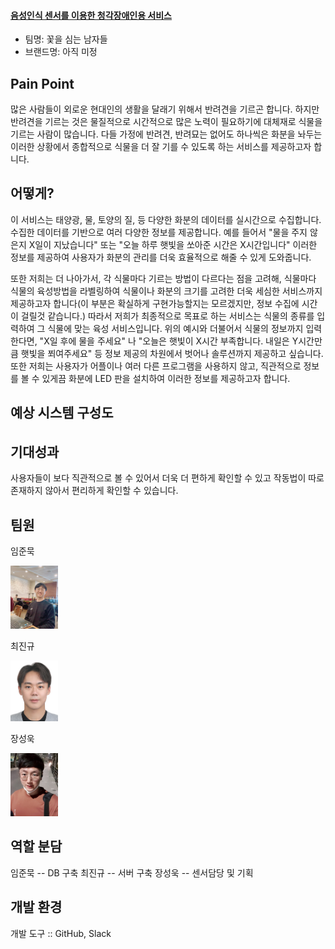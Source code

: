 #### **<u>음성인식 센서를 이용한 청각장애인용 서비스</u>**



- 팀명: 꽃을 심는 남자들
- 브랜드명: 아직 미정 



## Pain Point

많은 사람들이 외로운 현대인의 생활을 달래기 위해서 반려견을 기르곤 합니다. 
하지만 반려견을 기르는 것은 물질적으로 시간적으로 많은 노력이 필요하기에
대체재로 식물을 기르는 사람이 많습니다. 다들 가정에 반려견, 반려묘는 없어도 하나씩은 화분을 놔두는 이러한 상황에서
종합적으로 식물을 더 잘 기를 수 있도록 하는 서비스를 제공하고자 합니다.





## 어떻게?

이 서비스는 태양광, 물, 토양의 질, 등 다양한 화분의 데이터를 실시간으로 수집합니다.
수집한 데이터를 기반으로 여러 다양한 정보를 제공합니다.
예를 들어서 "물을 주지 않은지 X일이 지났습니다" 또는 "오늘 하루 햇빛을 쏘아준 시간은 X시간입니다"
이러한 정보를 제공하여 사용자가 화분의 관리를 더욱 효율적으로 해줄 수 있게 도와줍니다.

또한 저희는 더 나아가서, 각 식물마다 기르는 방법이 다르다는 점을 고려해,
식물마다 식물의 육성방법을 라벨링하여 식물이나 화분의 크기를 고려한
더욱 세심한 서비스까지 제공하고자 합니다(이 부분은 확실하게 구현가능할지는 모르겠지만, 정보 수집에 시간이 걸릴것 같습니다.)
따라서 저희가 최종적으로 목표로 하는 서비스는 식물의 종류를 입력하여 그 식물에 맞는 육성 서비스입니다.
위의 예시와 더불어서 식물의 정보까지 입력한다면, "X일 후에 물을 주세요" 나 "오늘은 햇빛이 X시간 부족합니다. 내일은 Y시간만큼 햇빛을 쬐여주세요" 등
정보 제공의 차원에서 벗어나 솔루션까지 제공하고 싶습니다.
또한 저희는 사용자가 어플이나 여러 다른 프로그램을 사용하지 않고, 직관적으로 정보를 볼 수 있게끔
화분에 LED 판을 설치하여 이러한 정보를 제공하고자 합니다.



## 예상 시스템 구성도



###### 




## 기대성과
사용자들이 보다 직관적으로 볼 수 있어서 더욱 더 편하게 확인할 수 있고 작동법이 따로 존재하지 않아서 편리하게 확인할 수 있습니다.

## 팀원
임준묵

<img src="https://github.com/baekkom180/CapstoneDesign-Project/blob/master/images/%EC%9E%84%EC%A4%80%EB%AC%B5.jpg" width="15%" height="15%">

최진규

<img src="https://github.com/baekkom180/CapstoneDesign-Project/blob/master/images/%EC%B5%9C%EC%A7%84%EA%B7%9C.jpg" width="15%" height="15%">

장성욱

<img src="https://github.com/baekkom180/CapstoneDesign-Project/blob/master/images/%EC%9E%A5%EC%84%B1%EC%9A%B1.jpg" width="15%" height="15%">

## 역할 분담
임준묵 -- DB 구축
최진규 -- 서버 구축
장성욱 -- 센서담당 및 기획

## 개발 환경
개발 도구 :: GitHub, Slack
